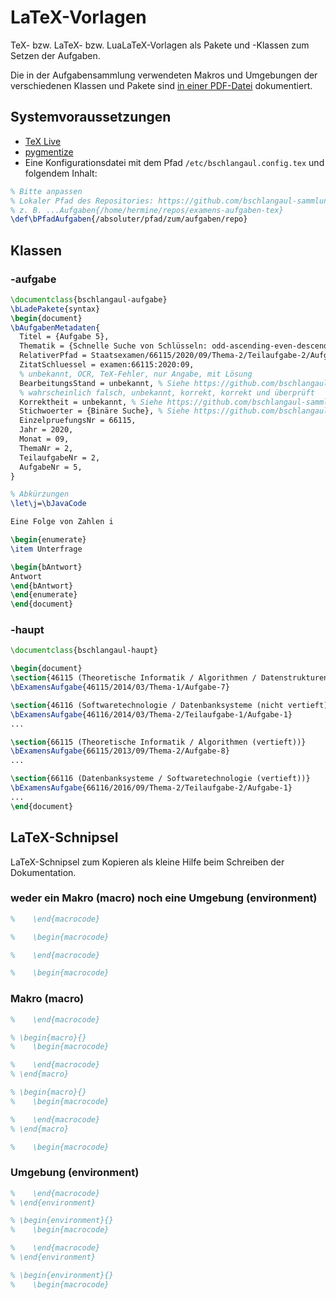 # LaTeX-Vorlagen

TeX- bzw. LaTeX- bzw. LuaLaTeX-Vorlagen als Pakete und -Klassen zum Setzen der
Aufgaben.

Die in der Aufgabensammlung verwendeten Makros und Umgebungen der
verschiedenen Klassen und Pakete sind
[in einer PDF-Datei](https://github.com/bschlangaul-sammlung/latex-vorlagen/raw/main/dokumentation.pdf)
dokumentiert.

## Systemvoraussetzungen

* [TeX Live](https://tug.org/texlive/)
* [pygmentize](https://pygments.org)
* Eine Konfigurationsdatei mit dem Pfad `/etc/bschlangaul.config.tex` und folgendem Inhalt:

```tex
% Bitte anpassen
% Lokaler Pfad des Repositories: https://github.com/bschlangaul-sammlung/examens-aufgaben-tex
% z. B. ...Aufgaben{/home/hermine/repos/examens-aufgaben-tex}
\def\bPfadAufgaben{/absoluter/pfad/zum/aufgaben/repo}
```

## Klassen


### -aufgabe

```latex
\documentclass{bschlangaul-aufgabe}
\bLadePakete{syntax}
\begin{document}
\bAufgabenMetadaten{
  Titel = {Aufgabe 5},
  Thematik = {Schnelle Suche von Schlüsseln: odd-ascending-even-descending-Folge},
  RelativerPfad = Staatsexamen/66115/2020/09/Thema-2/Teilaufgabe-2/Aufgabe-5.tex,
  ZitatSchluessel = examen:66115:2020:09,
  % unbekannt, OCR, TeX-Fehler, nur Angabe, mit Lösung
  BearbeitungsStand = unbekannt, % Siehe https://github.com/bschlangaul-sammlung/kommandozeilen-werkzeug/blob/main/src/aufgabe.ts#L27-L38
  % wahrscheinlich falsch, unbekannt, korrekt, korrekt und überprüft
  Korrektheit = unbekannt, % Siehe https://github.com/bschlangaul-sammlung/kommandozeilen-werkzeug/blob/main/src/aufgabe.ts#L47-L55
  Stichwoerter = {Binäre Suche}, % Siehe https://github.com/bschlangaul-sammlung/examens-aufgaben/blob/main/Stichwortverzeichnis.yml
  EinzelpruefungsNr = 66115,
  Jahr = 2020,
  Monat = 09,
  ThemaNr = 2,
  TeilaufgabeNr = 2,
  AufgabeNr = 5,
}

% Abkürzungen
\let\j=\bJavaCode

Eine Folge von Zahlen i

\begin{enumerate}
\item Unterfrage

\begin{bAntwort}
Antwort
\end{bAntwort}
\end{enumerate}
\end{document}
```

### -haupt

```latex
\documentclass{bschlangaul-haupt}

\begin{document}
\section{46115 (Theoretische Informatik / Algorithmen / Datenstrukturen (nicht vertieft))}
\bExamensAufgabe{46115/2014/03/Thema-1/Aufgabe-7}

\section{46116 (Softwaretechnologie / Datenbanksysteme (nicht vertieft))}
\bExamensAufgabe{46116/2014/03/Thema-2/Teilaufgabe-1/Aufgabe-1}
...

\section{66115 (Theoretische Informatik / Algorithmen (vertieft))}
\bExamensAufgabe{66115/2013/09/Thema-2/Aufgabe-8}
...

\section{66116 (Datenbanksysteme / Softwaretechnologie (vertieft))}
\bExamensAufgabe{66116/2016/09/Thema-2/Teilaufgabe-2/Aufgabe-1}
...
\end{document}
```

## LaTeX-Schnipsel

LaTeX-Schnipsel zum Kopieren als kleine Hilfe beim Schreiben der
Dokumentation.


### weder ein Makro (macro) noch eine Umgebung (environment)

```latex
%    \end{macrocode}

%    \begin{macrocode}

%    \end{macrocode}

%    \begin{macrocode}
```

### Makro (macro)

```latex
%    \end{macrocode}

% \begin{macro}{}
%    \begin{macrocode}

%    \end{macrocode}
% \end{macro}

% \begin{macro}{}
%    \begin{macrocode}

%    \end{macrocode}
% \end{macro}

%    \begin{macrocode}
```

### Umgebung (environment)

```latex
%    \end{macrocode}
% \end{environment}

% \begin{environment}{}
%    \begin{macrocode}

%    \end{macrocode}
% \end{environment}

% \begin{environment}{}
%    \begin{macrocode}
```
